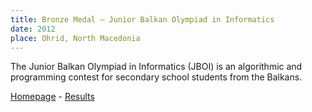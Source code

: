 ```yaml
---
title: Bronze Medal — Junior Balkan Olympiad in Informatics
date: 2012
place: Ohrid, North Macedonia
---
```


The Junior Balkan Olympiad in Informatics (JBOI) is an algorithmic and
programming contest for secondary school students from the Balkans.

[Homepage](http://jboi2012.cs.org.mk/) - [Results](http://jboi2012.cs.org.mk/content/results)
